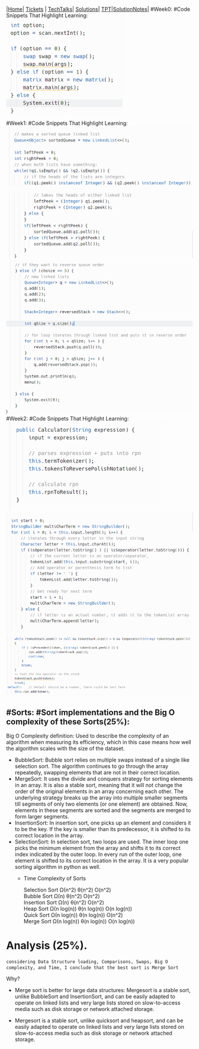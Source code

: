 |[Home](../Study)| [Tickets](../Tickets) | [TechTalks](../TechTalks)| [Solutions](../Solutions)| [TPT](../TPT)|[SolutionNotes](.)|
#Week0:
#Code Snippets That Highlight Learning:
![img.png](img.png)



#Week1:
#Code Snippets That Highlight Learning:
![img_1.png](img_1.png)
![img_2.png](img_2.png)
#Week2:
#Code Snippets That Highlight Learning:
![img_3.png](img_3.png)
![img_4.png](img_4.png)
![img_5.png](img_5.png)

#Sorts:
#Sort implementations and the Big O complexity of these Sorts(25%):
--
Big O Complexity definition: Used to describe the complexity of an algorithm when measuring its efficiency, which in this case means how well the algorithm scales with the size of the dataset.
- BubbleSort: Bubble sort relies on multiple swaps instead of a single like selection sort. The algorithm continues to go through the array repeatedly, swapping elements that are not in their correct location.
- MergeSort: It uses the divide and conquers strategy for sorting elements in an array. It is also a stable sort, meaning that it will not change the order of the original elements in an array concerning each other. The underlying strategy breaks up the array into multiple smaller segments till segments of only two elements (or one element) are obtained. Now, elements in these segments are sorted and the segments are merged to form larger segments.
- InsertionSort: In insertion sort, one picks up an element and considers it to be the key. If the key is smaller than its predecessor, it is shifted to its correct location in the array.
- SelectionSort: In selection sort, two loops are used. The inner loop one picks the minimum element from the array and shifts it to its correct index indicated by the outer loop. In every run of the outer loop, one element is shifted to its correct location in the array. It is a very popular sorting algorithm in python as well.
  - Time Complexity	of Sorts
 

    Selection Sort	Ω(n^2)	θ(n^2)	O(n^2)	 
    Bubble Sort	Ω(n)	θ(n^2)	O(n^2)	 
    Insertion Sort	Ω(n)	θ(n^2)	O(n^2)	 
    Heap Sort	Ω(n log(n))	θ(n log(n))	O(n log(n))	 
    Quick Sort	Ω(n log(n))	θ(n log(n))	O(n^2)	 
    Merge Sort	Ω(n log(n))	θ(n log(n))	O(n log(n))
# Analysis (25%).
    considering Data Structure loading, Comparisons, Swaps, Big O complexity, and Time, I conclude that the best sort is Merge Sort
Why?

- Merge sort is better for large data structures: Mergesort is a stable sort, unlike BubbleSort and InsertionSort, and can be easily adapted to operate on linked lists and very large lists stored on slow-to-access media such as disk storage or network attached storage.

- Mergesort is a stable sort, unlike quicksort and heapsort, and can be easily adapted to operate on linked lists and very large lists stored on slow-to-access media such as disk storage or network attached storage.